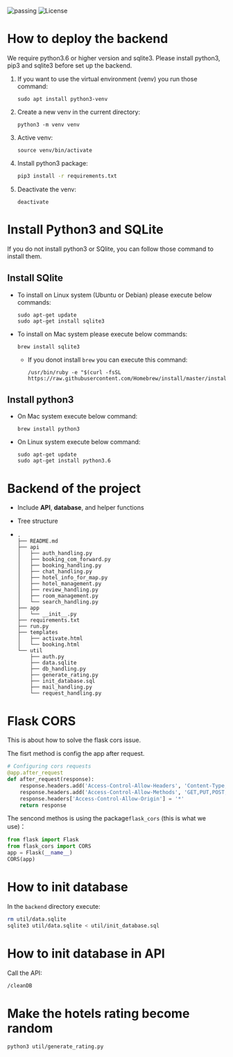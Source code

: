![passing](https://img.shields.io/badge/build-passing-green) ![License](https://img.shields.io/badge/License-Python3.7-blue.svg)

# How to deploy the backend

We require python3.6 or higher version and sqlite3. Please install python3, pip3 and sqlite3 before set up the backend. 

1. If you want to use the virtual environment (venv) you run those command:

   ```shell
   sudo apt install python3-venv
   ```

2. Create a new venv in the current directory:

   ```shell
   python3 -m venv venv
   ```

3. Active venv:

   ```shell
   source venv/bin/activate
   ```

4. Install python3 package:

   ```bash
   pip3 install -r requirements.txt
   ```

5. Deactivate the venv:

   ```shell
   deactivate
   ```

# Install Python3 and SQLite

If you do not install python3 or SQlite, you can follow those command to install them.

## Install SQlite

- To install on Linux system (Ubuntu or Debian) please execute below commands:

  ```shell
  sudo apt-get update
  sudo apt-get install sqlite3
  ```

- To install on Mac system please execute below commands:

  ```shell
  brew install sqlite3
  ```

  - If you donot install `brew` you can execute this command:

    ```shell
    /usr/bin/ruby -e "$(curl -fsSL https://raw.githubusercontent.com/Homebrew/install/master/install)"
    ```

## Install python3

- On Mac system execute below command:

  ```
  brew install python3
  ```

- On Linux system execute below command:

  ```shell
  sudo apt-get update
  sudo apt-get install python3.6
  ```

# Backend of the project

- Include **API**, **database**, and helper functions

- Tree structure

- ```
  .
  ├── README.md
  ├── api
  │   ├── auth_handling.py
  │   ├── booking_com_forward.py
  │   ├── booking_handling.py
  │   ├── chat_handling.py
  │   ├── hotel_info_for_map.py
  │   ├── hotel_management.py
  │   ├── review_handling.py
  │   ├── room_management.py
  │   └── search_handling.py
  ├── app
  │   └── __init__.py
  ├── requirements.txt
  ├── run.py
  ├── templates
  │   ├── activate.html
  │   └── booking.html
  └── util
      ├── auth.py
      ├── data.sqlite
      ├── db_handling.py
      ├── generate_rating.py
      ├── init_database.sql
      ├── mail_handling.py
      └── request_handling.py
  ```

# Flask CORS
This is about how to solve the flask cors issue.

The fisrt method is config the app after request.

```python
# Configuring cors requests
@app.after_request
def after_request(response):
    response.headers.add('Access-Control-Allow-Headers', 'Content-Type,Authorization,session_id')
    response.headers.add('Access-Control-Allow-Methods', 'GET,PUT,POST,DELETE,OPTIONS,HEAD')
    response.headers['Access-Control-Allow-Origin'] = '*'
    return response

```
The sencond methos is using the package`flask_cors` (this is what we use)：
```python
from flask import Flask
from flask_cors import CORS
app = Flask(__name__)
CORS(app)

```

# How to init database
In the `backend` directory execute:
```bash
rm util/data.sqlite
sqlite3 util/data.sqlite < util/init_database.sql
```

# How to init database in API

Call the API:

```bash
/cleanDB
```

# Make the hotels rating become random
```bash
python3 util/generate_rating.py
```
